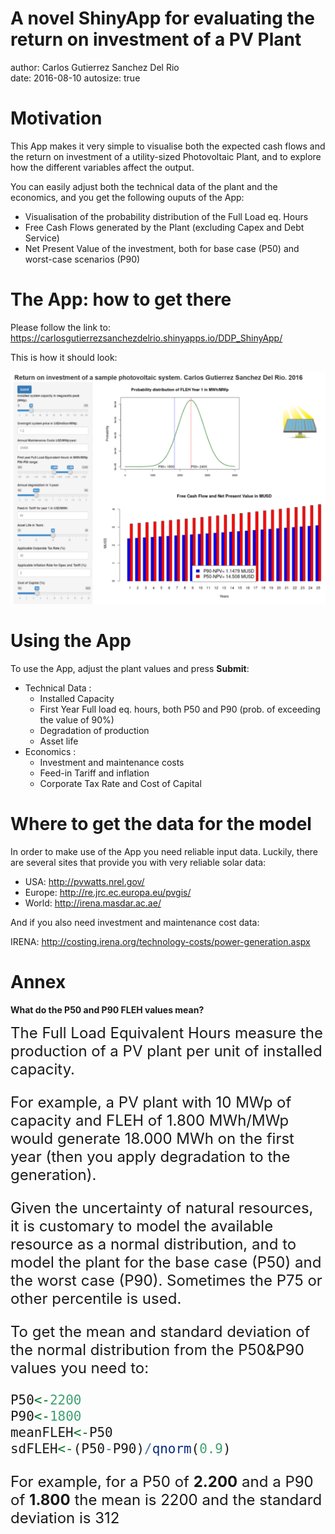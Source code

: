 A novel ShinyApp for evaluating the return on investment of a PV Plant
========================================================
author: Carlos Gutierrez Sanchez Del Rio  
date: 2016-08-10
autosize: true

Motivation
========================================================
This App makes it very simple to visualise both the expected cash flows and the return on investment of a utility-sized Photovoltaic Plant, and to explore how the different variables affect the output.

You can easily adjust both the technical data of the plant and the economics, and you get the following ouputs of the App:
  * Visualisation of the probability distribution of the Full Load eq. Hours
  * Free Cash Flows generated by the Plant (excluding Capex and Debt Service)
  * Net Present Value of the investment, both for base case (P50) and worst-case scenarios (P90)

The App: how to get there
========================================================

Please follow the link to: <https://carlosgutierrezsanchezdelrio.shinyapps.io/DDP_ShinyApp/>

This is how it should look:

![Shiny App](ShinyApp.png)


Using the App
========================================================
To use the App, adjust the plant values and press **Submit**:

- Technical Data :
  * Installed Capacity
  * First Year Full load eq. hours, both P50 and P90 (prob. of exceeding the value of 90%)
  * Degradation of production
  * Asset life
- Economics :
  * Investment and maintenance costs
  * Feed-in  Tariff and inflation
  * Corporate Tax Rate and Cost of Capital

Where to get the data for the model
========================================================
In order to make use of the App you need reliable input data. Luckily, there are several sites that provide you with very reliable solar data:  

* USA: <http://pvwatts.nrel.gov/>
* Europe: <http://re.jrc.ec.europa.eu/pvgis/>
* World: <http://irena.masdar.ac.ae/>

And if you also need investment and maintenance cost data:

IRENA: <http://costing.irena.org/technology-costs/power-generation.aspx>

Annex 
========================================================
**What do the P50 and P90 FLEH values mean?**

<font size="5.5">
The Full Load Equivalent Hours measure the production of a PV plant per unit of installed capacity.

For example, a PV plant with 10 MWp of capacity and FLEH of 1.800 MWh/MWp would generate 18.000 MWh on the first year (then you apply degradation to the generation).

Given the uncertainty of natural resources, it is customary to model the available resource as a normal distribution, and to model the plant for the base case (P50) and the worst case (P90). Sometimes the P75 or other percentile is used.

To get the mean and standard deviation of the normal distribution from the P50&P90 values you need to:

```r
P50<-2200
P90<-1800
meanFLEH<-P50
sdFLEH<-(P50-P90)/qnorm(0.9)
```
For example, for a P50 of **2.200** and a P90 of **1.800** the mean is 2200 and the standard deviation is 312 </font>
